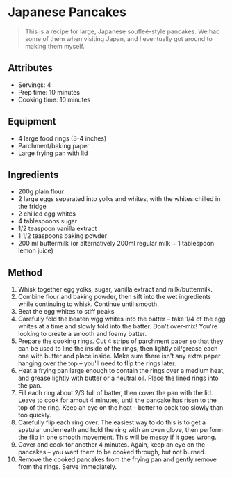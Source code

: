 # Japanese Pancakes

> This is a recipe for large, Japanese soufleé-style pancakes. We had some of them when visiting Japan, and I eventually got around to making them myself.

## Attributes

- Servings: 4
- Prep time: 10 minutes
- Cooking time: 10 minutes

## Equipment

- 4 large food rings (3-4 inches)
- Parchment/baking paper
- Large frying pan with lid

## Ingredients

- 200g plain flour
- 2 large eggs separated into yolks and whites, with the whites chilled in the fridge
- 2 chilled egg whites
- 4 tablespoons sugar
- 1/2 teaspoon vanilla extract
- 1 1/2 teaspoons baking powder
- 200 ml buttermilk (or alternatively 200ml regular milk + 1 tablespoon lemon juice)

## Method

1. Whisk together egg yolks, sugar, vanilla extract and milk/buttermilk.
2. Combine flour and baking powder, then sift into the wet ingredients while continuing to whisk. Continue until smooth.
3. Beat the egg whites to stiff peaks
4. Carefully fold the beaten wgg whites into the batter – take 1/4 of the egg whites at a time and slowly fold into the batter. Don't over-mix! You're looking to create a smooth and foamy batter.
5. Prepare the cooking rings. Cut 4 strips of parchment paper so that they can be used to line the inside of the rings, then lightly oil/grease each one with butter and place inside. Make sure there isn't any extra paper hanging over the top – you'll need to flip the rings later.
6. Heat a frying pan large enough to contain the rings over a medium heat, and grease lightly with butter or a neutral oil. Place the lined rings into the pan.
7. Fill each ring about 2/3 full of batter, then cover the pan with the lid. Leave to cook for amout 4 minutes, until the pancake has risen to the top of the ring. Keep an eye on the heat - better to cook too slowly than too quickly.
8. Carefully flip each ring over. The easiest way to do this is to get a spatular underneath and hold the ring with an oven glove, then perform the flip in one smooth movement. This will be messy if it goes wrong.
9. Cover and cook for another 4 minutes. Again, keep an eye on the pancakes – you want them to be cooked through, but not burned.
10. Remove the cooked pancakes from the frying pan and gently remove from the rings. Serve immediately.
